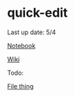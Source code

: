 # quick-edit

Last up date: 5/4

[Notebook](https://quick-edit.pages.dev/notebook/)

[Wiki](https://github.com/Awashcard0/quick-edit/wiki)

Todo:

[File thing](https://stackoverflow.com/a/77074218)